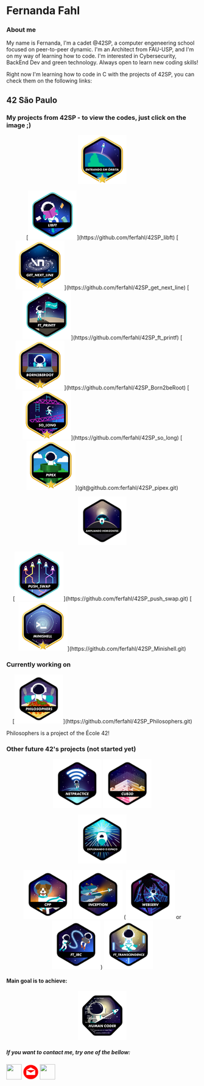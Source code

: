 # Fernanda Fahl

### About me

My name is Fernanda, I'm a cadet @42SP, a computer engeneering school focused on peer-to-peer dynamic. I'm an Architect from FAU-USP, and I'm on my way of learning how to code. I'm interested in Cybersecurity, BackEnd Dev and green technology. Always open to learn new coding skills! 

Right now I'm learning how to code in C with the projects of 42SP, you can check them on the following links:

## 42 São Paulo
### My projects from 42SP - to view the codes, just click on the image ;)

<p align="center"><img height="128" width="128" src="https://github.com/ferfahl/ferfahl.github.io/blob/main/assets/phase_one_b.png?raw=true" /></p>

<p align="center"> [<img height="128" width="128" src="https://github.com/ferfahl/ferfahl.github.io/blob/main/assets/libft_m.png?raw=true" />](https://github.com/ferfahl/42SP_libft) [<img height="128" width="128" src="https://github.com/ferfahl/ferfahl.github.io/blob/main/assets/gnl_b.png?raw=true" />](https://github.com/ferfahl/42SP_get_next_line) [<img height="128" width="128" src="https://github.com/ferfahl/ferfahl.github.io/blob/main/assets/ft_printf_m.png?raw=true" />](https://github.com/ferfahl/42SP_ft_printf) [<img height="128" width="128" src="https://github.com/ferfahl/ferfahl.github.io/blob/main/assets/born2beroot_b.png?raw=true" />](https://github.com/ferfahl/42SP_Born2beRoot) [<img height="128" width="128" src="https://github.com/ferfahl/ferfahl.github.io/blob/main/assets/so_long_b.png?raw=true" />](https://github.com/ferfahl/42SP_so_long) [<img height="128" width="128" src="https://github.com/ferfahl/ferfahl.github.io/blob/main/assets/pipex_b.png?raw=true" />](git@github.com:ferfahl/42SP_pipex.git) </p>


<p align="center"><img height="128" width="128" src="https://github.com/ferfahl/ferfahl.github.io/blob/main/assets/phase_two_not.png?raw=true" /></p>

<p align="center"> [<img height="128" width="128" src="https://github.com/ferfahl/ferfahl.github.io/blob/main/assets/push_swap_m.png?raw=true" />](https://github.com/ferfahl/42SP_push_swap.git) [<img height="128" width="128" src="https://github.com/ferfahl/ferfahl.github.io/blob/main/assets/Minishell_b.png?raw=true" />](https://github.com/ferfahl/42SP_Minishell.git) </p>

### Currently working on

<p align="center">[<img height="128" width="128" src="https://github.com/ferfahl/ferfahl.github.io/blob/main/assets/philosophers_not.png?raw=true" />](https://github.com/ferfahl/42SP_Philosophers.git)</p>

Philosophers is a project of the École 42! 

### Other future 42's projects (not started yet)

<p align="center"><img height="128" width="128" src="https://github.com/ferfahl/ferfahl.github.io/blob/main/assets/netpractice_not.png?raw=true" /> <img height="128" width="128" src="https://github.com/ferfahl/ferfahl.github.io/blob/main/assets/cub3d_not.png?raw=true" /></p>


<p align="center"><img height="128" width="128" src="https://github.com/ferfahl/ferfahl.github.io/blob/main/assets/phase_three_not.png?raw=true" /></p>


<p align="center"><img height="128" width="128" src="https://github.com/ferfahl/ferfahl.github.io/blob/main/assets/cpp_not.png?raw=true" /> <img height="128" width="128" src="https://github.com/ferfahl/ferfahl.github.io/blob/main/assets/inception_not.png?raw=true" /> (<img height="128" width="128" src="https://github.com/ferfahl/ferfahl.github.io/blob/main/assets/webserv_not.png?raw=true" /> or <img height="128" width="128" src="https://github.com/ferfahl/ferfahl.github.io/blob/main/assets/ft_irc_not.png?raw=true" />) <img height="128" width="128" src="https://github.com/ferfahl/ferfahl.github.io/blob/main/assets/ft_transcendence_not.png?raw=true" /></p>

#### Main goal is to achieve:

<p align="center"><img height="128" width="128" src="https://github.com/ferfahl/ferfahl.github.io/blob/main/assets/common_core_not.png?raw=true" /></p>

##### If you want to contact me, try one of the bellow:
[<img height="40" width="40" src="https://i0.wp.com/solistica.com/wp-content/uploads/2019/10/linkedin.png" />](https://www.linkedin.com/in/fernanda-fahl/) [<img height="40" width="40" src="https://github.com/ferfahl/ferfahl.github.io/blob/main/assets/mail.png?raw=true"/>](mailto:fe.alves.fahl@gmail.com?Subject=Contact%20me%21) [<img height="40" width="40" src="https://cdn-icons-png.flaticon.com/512/25/25231.png"/>](https://github.com/ferfahl)
